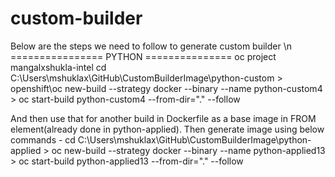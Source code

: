 # custom-builder

Below are the steps we need to follow to generate custom builder \n
================ PYTHON ===============
oc project mangalxshukla-intel
cd C:\Users\mshuklax\GitHub\CustomBuilderImage\python-custom
\> openshift\oc new-build --strategy docker --binary --name python-custom4
\> oc start-build python-custom4 --from-dir="." --follow

And then use that for another build in Dockerfile as a base image in FROM element(already done in python-applied). Then generate image using below commands - 
cd C:\Users\mshuklax\GitHub\CustomBuilderImage\python-applied
\> oc new-build --strategy docker --binary --name python-applied13
\> oc start-build python-applied13 --from-dir="." --follow
